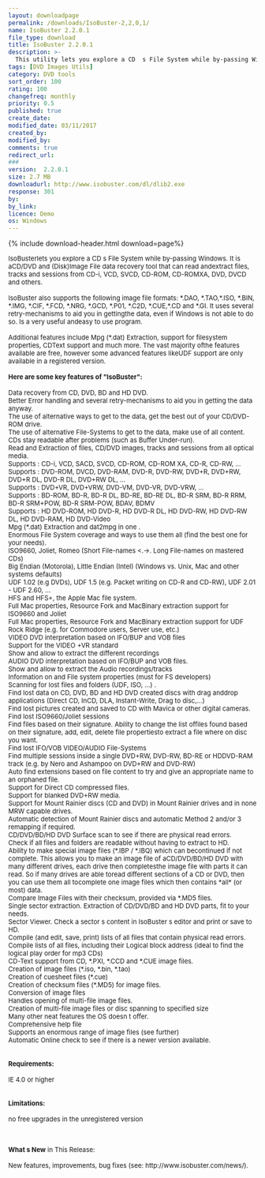 ```yaml
---
layout: downloadpage
permalink: /downloads/IsoBuster-2,2,0,1/
name: IsoBuster 2.2.0.1
file_type: download
title: IsoBuster 2.2.0.1
description: >-
  This utility lets you explore a CD  s File System while by-passing Windows
tags: [DVD Images Utils]
category: DVD tools
sort_order: 100
rating: 100
changefreq: monthly
priority: 0.5
published: true
create_date: 
modified_date: 03/11/2017
created_by: 
modified_by: 
comments: true
redirect_url: 
### 
version:  2.2.0.1
size: 2.7 MB
downloadurl: http://www.isobuster.com/dl/dlib2.exe
response: 301
by: 
by_link: 
licence: Demo 
os: Windows
---
```


{% include download-header.html download=page%}

<p style="fix-download-text !important">
<p><font size="2"><p>IsoBusterlets you explore a CD s File System while by-passing Windows. It is aCD/DVD and (Disk)Image File data recovery tool that can read andextract files, tracks and sessions from CD-i, VCD, SVCD, CD-ROM, CD-ROMXA, DVD, DVCD and others. <br />
<br />
IsoBuster also supports the following image file formats: *.DAO, *.TAO,*.ISO, *.BIN, *.IMG, *.CIF, *.FCD, *.NRG, *.GCD, *.P01, *.C2D, *.CUE,*.CD and *.GI. It uses several retry-mechanisms to aid you in gettingthe data, even if Windows is not able to do so. Is a very useful andeasy to use program.<br />
<br />
Additional features include Mpg (*.dat) Extraction, support for filesystem properties, CDText support and much more. The vast majority ofthe features available are free, however some advanced features likeUDF support are only available in a registered version.<br />
<br />
<span><strong>Here are some key features of "IsoBuster":</strong></span><br />
<br />
Data recovery from CD, DVD, BD and HD DVD.<br />
Better Error handling and several retry-mechanisms to aid you in getting the data anyway.<br />
The use of alternative ways to get to the data, get the best out of your CD/DVD-ROM drive.<br />
The use of alternative File-Systems to get to the data, make use of all content.<br />
CDs stay readable after problems (such as Buffer Under-run).<br />
Read and Extraction of files, CD/DVD images, tracks and sessions from all optical media.<br />
Supports : CD-i, VCD, SACD, SVCD, CD-ROM, CD-ROM XA, CD-R, CD-RW, ...<br />
Supports : DVD-ROM, DVCD, DVD-RAM, DVD-R, DVD-RW, DVD+R, DVD+RW, DVD+R DL, DVD-R DL, DVD+RW DL, ...<br />
Supports : DVD+VR, DVD+VRW, DVD-VM, DVD-VR, DVD-VRW, ...<br />
Supports : BD-ROM, BD-R, BD-R DL, BD-RE, BD-RE DL, BD-R SRM, BD-R RRM, BD-R SRM+POW, BD-R SRM-POW, BDAV, BDMV <br />
Supports : HD DVD-ROM, HD DVD-R, HD DVD-R DL, HD DVD-RW, HD DVD-RW DL, HD DVD-RAM, HD DVD-Video<br />
Mpg (*.dat) Extraction and dat2mpg in one .<br />
Enormous File System coverage and ways to use them all (find the best one for your needs).<br />
ISO9660, Joliet, Romeo (Short File-names &lt;.-&gt;. Long File-names on mastered CDs)<br />
Big Endian (Motorola), Little Endian (Intel) (Windows vs. Unix, Mac and other systems defaults) <br />
UDF 1.02 (e.g DVDs), UDF 1.5 (e.g. Packet writing on CD-R and CD-RW), UDF 2.01 - UDF 2.60, ...<br />
HFS and HFS+, the Apple Mac file system.<br />
Full Mac properties, Resource Fork and MacBinary extraction support for ISO9660 and Joliet<br />
Full Mac properties, Resource Fork and MacBinary extraction support for UDF<br />
Rock Ridge (e.g. for Commodore users, Server use, etc.)<br />
VIDEO DVD interpretation based on IFO/BUP and VOB files<br />
Support for the VIDEO +VR standard<br />
Show and allow to extract the different recordings<br />
AUDIO DVD interpretation based on IFO/BUP and VOB files.<br />
Show and allow to extract the Audio recordings/tracks<br />
Information on and File system properties (must for FS developers)<br />
Scanning for lost files and folders (UDF, ISO, ...) .<br />
Find lost data on CD, DVD, BD and HD DVD created discs with drag anddrop applications (Direct CD, InCD, DLA, Instant-Write, Drag to disc,...)<br />
Find lost pictures created and saved to CD with Mavica or other digital cameras.<br />
Find lost ISO9660/Joliet sessions<br />
Find files based on their signature. Ability to change the list offiles found based on their signature, add, edit, delete file propertiesto extract a file where on disc you want.<br />
Find lost IFO/VOB VIDEO/AUDIO File-Systems<br />
Find multiple sessions inside a single DVD+RW, DVD-RW, BD-RE or HDDVD-RAM track (e.g. by Nero and Ashampoo on DVD+RW and DVD-RW)<br />
Auto find extensions based on file content to try and give an appropriate name to an orphaned file.<br />
Support for Direct CD compressed files.<br />
Support for blanked DVD+RW media.<br />
Support for Mount Rainier discs (CD and DVD) in Mount Rainier drives and in none MRW capable drives.<br />
Automatic detection of Mount Rainier discs and automatic Method 2 and/or 3 remapping if required.<br />
CD/DVD/BD/HD DVD Surface scan to see if there are physical read errors.<br />
Check if all files and folders are readable without having to extract to HD.<br />
Ability to make special image files (*.IBP / *.IBQ) which can becontinued if not complete. This allows you to make an image file of aCD/DVD/BD/HD DVD with many different drives, each drive then completesthe image file with parts it can read. So if many drives are able toread different sections of a CD or DVD, then you can use them all tocomplete one image files which then contains *all* (or most) data.<br />
Compare Image Files with their checksum, provided via *.MD5 files.<br />
Single sector extraction. Extraction of CD/DVD/BD and HD DVD parts, fit to your needs.<br />
Sector Viewer. Check a sector s content in IsoBuster s editor and print or save to HD.<br />
Compile (and edit, save, print) lists of all files that contain physical read errors.<br />
Compile lists of all files, including their Logical block address (ideal to find the logical play order for mp3 CDs)<br />
CD-Text support from CD, *.PXI, *.CCD and *.CUE image files.<br />
Creation of image files (*.iso, *.bin, *.tao)<br />
Creation of cuesheet files (*.cue)<br />
Creation of checksum files (*.MD5) for image files.<br />
Conversion of image files<br />
Handles opening of multi-file image files.<br />
Creation of multi-file image files or disc spanning to specified size<br />
Many other neat features the OS doesn t offer.<br />
Comprehensive help file<br />
Supports an enormous range of image files (see further)<br />
Automatic Online check to see if there is a newer version available.<br />
<br />
<br />
<span><strong>Requirements:</strong></span><br />
<br />
IE 4.0 or higher<br />
<br />
<br />
<span><strong>Limitations:</strong></span><br />
<br />
no free upgrades in the unregistered version<br />
</p>
<div class="celltext_big"><br />
<br />
<strong>What s New</strong> in This Release:<br />
<br />
New features, improvements, bug fixes (see: http://www.isobuster.com/news/).</div></p></p>
